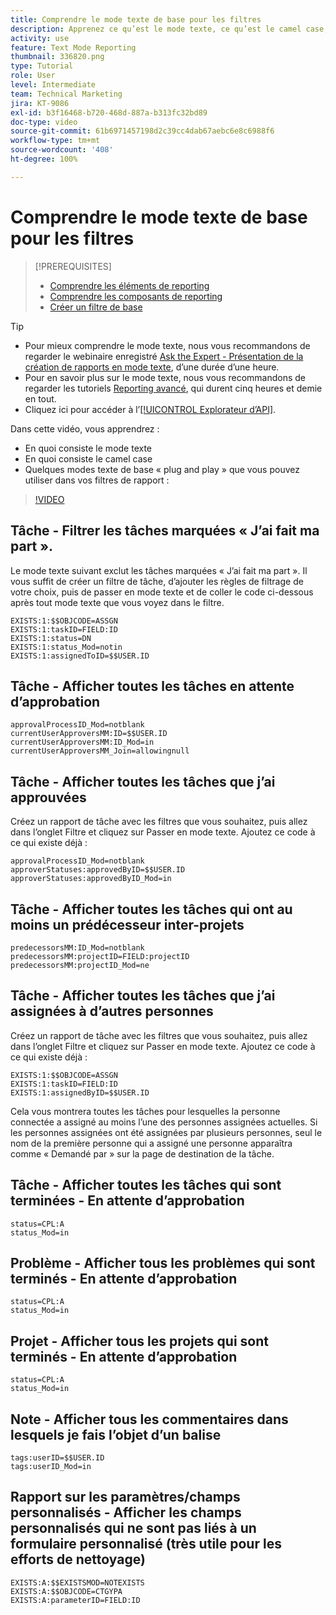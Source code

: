 ```yaml
---
title: Comprendre le mode texte de base pour les filtres
description: Apprenez ce qu’est le mode texte, ce qu’est le camel case, et quelques modes texte de base « plug and play » que vous pouvez utiliser dans vos filtres de rapport dans Workfront.
activity: use
feature: Text Mode Reporting
thumbnail: 336820.png
type: Tutorial
role: User
level: Intermediate
team: Technical Marketing
jira: KT-9086
exl-id: b3f16468-b720-468d-887a-b313fc32bd89
doc-type: video
source-git-commit: 61b6971457198d2c39cc4dab67aebc6e8c6988f6
workflow-type: tm+mt
source-wordcount: '408'
ht-degree: 100%

---
```


# Comprendre le mode texte de base pour les filtres

>[!PREREQUISITES]
>
>* [Comprendre les éléments de reporting](https://experienceleague.adobe.com/docs/workfront-learn/tutorials-workfront/reporting/basic-reporting/reporting-elements.html?lang=fr)
>* [Comprendre les composants de reporting](https://experienceleague.adobe.com/docs/workfront-learn/tutorials-workfront/reporting/basic-reporting/reporting-components.html?lang=fr)
>* [Créer un filtre de base](https://experienceleague.adobe.com/docs/workfront-learn/tutorials-workfront/reporting/intermediate-reporting/basic-text-mode-for-filters.html?lang=fr)


>[!TIP]
>
>* Pour mieux comprendre le mode texte, nous vous recommandons de regarder le webinaire enregistré [Ask the Expert - Présentation de la création de rapports en mode texte](https://experienceleague.adobe.com/docs/workfront-events/events/reporting-and-dashboards/introduction-to-text-mode-reporting.html?lang=fr), d’une durée d’une heure.
>* Pour en savoir plus sur le mode texte, nous vous recommandons de regarder les tutoriels [Reporting avancé](https://experienceleague.adobe.com/docs/workfront-learn/tutorials-workfront/reporting/advanced-reporting/welcome-to-advanced-reporting.html?lang=fr), qui durent cinq heures et demie en tout.
>* Cliquez ici pour accéder à l’[[!UICONTROL Explorateur d’API]](https://developer.adobe.com/workfront/api-explorer/).


Dans cette vidéo, vous apprendrez :

* En quoi consiste le mode texte
* En quoi consiste le camel case
* Quelques modes texte de base « plug and play » que vous pouvez utiliser dans vos filtres de rapport :

>[!VIDEO](https://video.tv.adobe.com/v/336820/?quality=12&learn=on)


## Tâche - Filtrer les tâches marquées « J’ai fait ma part ».

Le mode texte suivant exclut les tâches marquées « J’ai fait ma part ». Il vous suffit de créer un filtre de tâche, d’ajouter les règles de filtrage de votre choix, puis de passer en mode texte et de coller le code ci-dessous après tout mode texte que vous voyez dans le filtre.

```
EXISTS:1:$$OBJCODE=ASSGN  
EXISTS:1:taskID=FIELD:ID  
EXISTS:1:status=DN  
EXISTS:1:status_Mod=notin  
EXISTS:1:assignedToID=$$USER.ID 
```

## Tâche - Afficher toutes les tâches en attente d’approbation

```
approvalProcessID_Mod=notblank
currentUserApproversMM:ID=$$USER.ID
currentUserApproversMM:ID_Mod=in
currentUserApproversMM_Join=allowingnull
```

## Tâche - Afficher toutes les tâches que j’ai approuvées

Créez un rapport de tâche avec les filtres que vous souhaitez, puis allez dans l’onglet Filtre et cliquez sur Passer en mode texte. Ajoutez ce code à ce qui existe déjà :

```
approvalProcessID_Mod=notblank
approverStatuses:approvedByID=$$USER.ID
approverStatuses:approvedByID_Mod=in
```

## Tâche - Afficher toutes les tâches qui ont au moins un prédécesseur inter-projets

```
predecessorsMM:ID_Mod=notblank
predecessorsMM:projectID=FIELD:projectID
predecessorsMM:projectID_Mod=ne
```

## Tâche - Afficher toutes les tâches que j’ai assignées à d’autres personnes

Créez un rapport de tâche avec les filtres que vous souhaitez, puis allez dans l’onglet Filtre et cliquez sur Passer en mode texte. Ajoutez ce code à ce qui existe déjà :

```
EXISTS:1:$$OBJCODE=ASSGN
EXISTS:1:taskID=FIELD:ID
EXISTS:1:assignedByID=$$USER.ID
```

Cela vous montrera toutes les tâches pour lesquelles la personne connectée a assigné au moins l’une des personnes assignées actuelles. Si les personnes assignées ont été assignées par plusieurs personnes, seul le nom de la première personne qui a assigné une personne apparaîtra comme « Demandé par » sur la page de destination de la tâche.

## Tâche - Afficher toutes les tâches qui sont terminées - En attente d’approbation

```
status=CPL:A
status_Mod=in
```


## Problème - Afficher tous les problèmes qui sont terminés - En attente d’approbation

```
status=CPL:A
status_Mod=in
```


## Projet - Afficher tous les projets qui sont terminés - En attente d’approbation

```
status=CPL:A
status_Mod=in
```


## Note - Afficher tous les commentaires dans lesquels je fais l’objet d’un balise

```
tags:userID=$$USER.ID
tags:userID_Mod=in
```


## Rapport sur les paramètres/champs personnalisés - Afficher les champs personnalisés qui ne sont pas liés à un formulaire personnalisé (très utile pour les efforts de nettoyage)

```
EXISTS:A:$$EXISTSMOD=NOTEXISTS
EXISTS:A:$$OBJCODE=CTGYPA
EXISTS:A:parameterID=FIELD:ID
```

